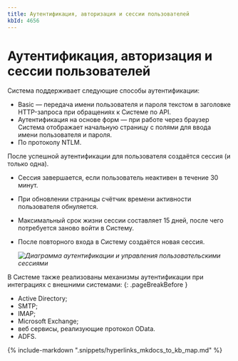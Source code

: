 ```yaml
---
title: Аутентификация, авторизация и сессии пользователей
kbId: 4656
---
```


# Аутентификация, авторизация и сессии пользователей

Система поддерживает следующие способы аутентификации:

- Basic — передача имени пользователя и пароля текстом в заголовке HTTP-запроса при обращениях к Системе по API.
- Аутентификация на основе форм — при работе через браузер Система отображает начальную страницу с полями для ввода имени пользователя и пароля.
- По протоколу NTLM.

После успешной аутентификации для пользователя создаётся сессия (и только одна).

- Сессия завершается, если пользователь неактивен в течение 30 минут.
- При обновлении страницы счётчик времени активности пользователя обнуляется.
- Максимальный срок жизни сессии составляет 15 дней, после чего потребуется заново войти в Систему.
- После повторного входа в Систему создаётся новая сессия.

    _![Диаграмма аутентификации и управления пользовательскими сессиями](https://kb.comindware.ru/assets/img_63bc194ca9eb4.png)_

В Системе также реализованы механизмы аутентификации при интеграциях с внешними системами:
{: .pageBreakBefore }

- Active Directory;
- SMTP;
- IMAP;
- Microsoft Exchange;
- веб сервисы, реализующие протокол OData.
- ADFS.

{% include-markdown ".snippets/hyperlinks_mkdocs_to_kb_map.md" %}

